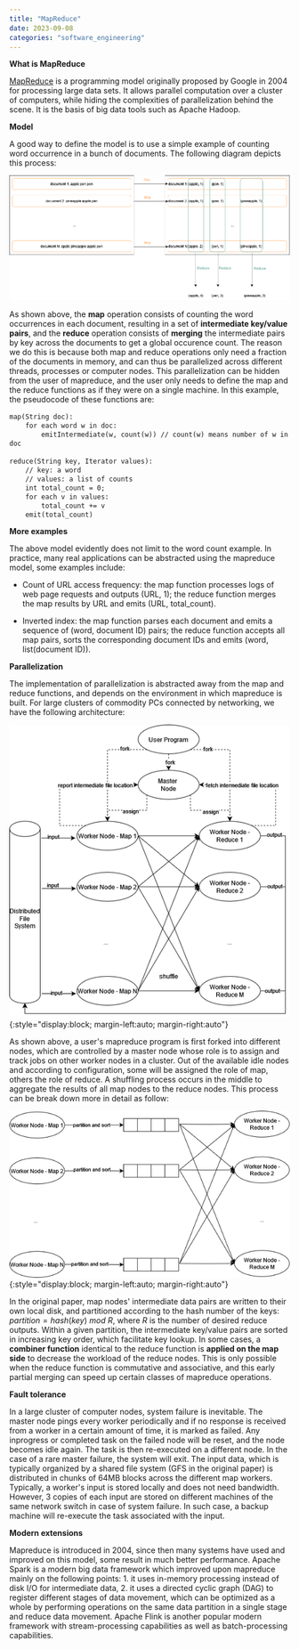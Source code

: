 ```yaml
---
title: "MapReduce"
date: 2023-09-08
categories: "software_engineering"
---
```


**What is MapReduce**

[MapReduce][mapreduce] is a programming model originally proposed by Google in 2004 for processing large data sets. It allows parallel computation over a cluster of computers, while hiding the complexities of parallelization behind the scene. It is the basis of big data tools such as Apache Hadoop.

**Model**

A good way to define the model is to use a simple example of counting word occurrence in a bunch of documents. The following diagram depicts this process:

![p6_mapreduce_1](/assets/images/p6_mapreduce_1.png)

As shown above, the **map** operation consists of counting the word occurrences in each document, resulting in a set of **intermediate key/value pairs**, and the **reduce** operation consists of **merging** the intermediate pairs by key across the documents to get a global occurence count. The reason we do this is because both map and reduce operations only need a fraction of the documents in memory, and can thus be parallelized across different threads, processes or computer nodes. This parallelization can be hidden from the user of mapreduce, and the user only needs to define the map and the reduce functions as if they were on a single machine. In this example, the pseudocode of these functions are:

```
map(String doc):
    for each word w in doc:
        emitIntermediate(w, count(w)) // count(w) means number of w in doc

reduce(String key, Iterator values):
    // key: a word
    // values: a list of counts
    int total_count = 0;
    for each v in values:
        total_count += v
    emit(total_count)
```

**More examples**

The above model evidently does not limit to the word count example. In practice, many real applications can be abstracted using the mapreduce model, some examples include:

* Count of URL access frequency: the map function processes logs of web page requests and outputs (URL, 1); the reduce function merges the map results by URL and emits (URL, total_count).

* Inverted index: the map function parses each document and emits a sequence of (word, document ID) pairs; the reduce function accepts all map pairs, sorts the corresponding document IDs and emits (word, list(document ID)). 


**Parallelization**

The implementation of parallelization is abstracted away from the map and reduce functions, and depends on the environment in which mapreduce is built. For large clusters of commodity PCs connected by networking, we have the following architecture:

![p6_mapreduce_2](/assets/images/p6_mapreduce_2.png){:style="display:block; margin-left:auto; margin-right:auto"}

As shown above, a user's mapreduce program is first forked into different nodes, which are controlled by a master node whose role is to assign and track jobs on other worker nodes in a cluster. Out of the available idle nodes and according to configuration, some will be assigned the role of map, others the role of reduce. A shuffling process occurs in the middle to aggregate the results of all map nodes to the reduce nodes. This process can be break down more in detail as follow:

![p6_mapreduce_3](/assets/images/p6_mapreduce_3.png){:style="display:block; margin-left:auto; margin-right:auto"}

In the original paper, map nodes' intermediate data pairs are written to their own local disk, and partitioned according to the hash number of the keys: $partition = hash(key)\ mod\ R$, where $R$ is the number of desired reduce outputs. Within a given partition, the intermediate key/value pairs are sorted in increasing key order, which facilitate key lookup. In some cases, a **combiner function** identical to the reduce function is **applied on the map side** to decrease the workload of the reduce nodes. This is only possible when the reduce function is commutative and associative, and this early partial merging can speed up certain classes of mapreduce operations.

**Fault tolerance**

In a large cluster of computer nodes, system failure is inevitable. The master node pings every worker periodically and if no response is received from a worker in a certain amount of time, it is marked as failed. Any inprogress or completed task on the failed node will be reset, and the node becomes idle again. The task is then re-executed on a different node. In the case of a rare master failure, the system will exit. The input data, which is typically organized by a shared file system (GFS in the original paper) is distributed in chunks of 64MB blocks across the different map workers. Typically, a worker's input is stored locally and does not need bandwidth. However, 3 copies of each input are stored on different machines of the same network switch in case of system failure. In such case, a backup machine will re-execute the task associated with the input.   

**Modern extensions**

Mapreduce is introduced in 2004, since then many systems have used and improved on this model, some result in much better performance. Apache Spark is a modern big data framework which improved upon mapreduce mainly on the following points: 1. it uses in-memory processing instead of disk I/O for intermediate data, 2. it uses a directed cyclic graph (DAG) to register different stages of data movement, which can be optimized as a whole by performing operations on the same data partition in a single stage and reduce data movement. Apache Flink is another popular modern framework with stream-processing capabilities as well as batch-processing capabilities.

[mapreduce]: https://static.googleusercontent.com/media/research.google.com/en//archive/mapreduce-osdi04.pdf